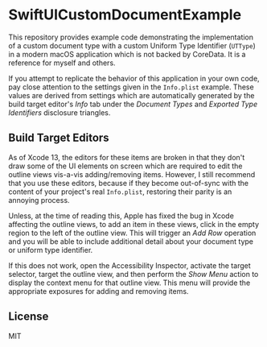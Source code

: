 # SwiftUICustomDocumentExample

This repository provides example code demonstrating the implementation of a custom document type with a custom Uniform Type Identifier (`UTType`) in a modern macOS application which is not backed by CoreData. It is a reference for myself and others.

If you attempt to replicate the behavior of this application in your own code, pay close attention to the settings given in the `Info.plist` example. These values are derived from settings which are automatically generated by the build target editor's *Info* tab under the *Document Types* and *Exported Type Identifiers* disclosure triangles.

## Build Target Editors

As of Xcode 13, the editors for these items are broken in that they don't draw some of the UI elements on screen which are required to edit the outline views vis-a-vis adding/removing items. However, I still recommend that you use these editors, because if they become out-of-sync with the content of your project's real `Info.plist`, restoring their parity is an annoying process.

Unless, at the time of reading this, Apple has fixed the bug in Xcode affecting the outline views, to add an item in these views, click in the empty region to the left of the outline view. This will trigger an *Add Row* operation and you will be able to include additional detail about your document type or uniform type identifier.

If this does not work, open the Accessibility Inspector, activate the target selector, target the outline view, and then perform the *Show Menu* action to display the context menu for that outline view. This menu will provide the appropriate exposures for adding and removing items.

## License

MIT
